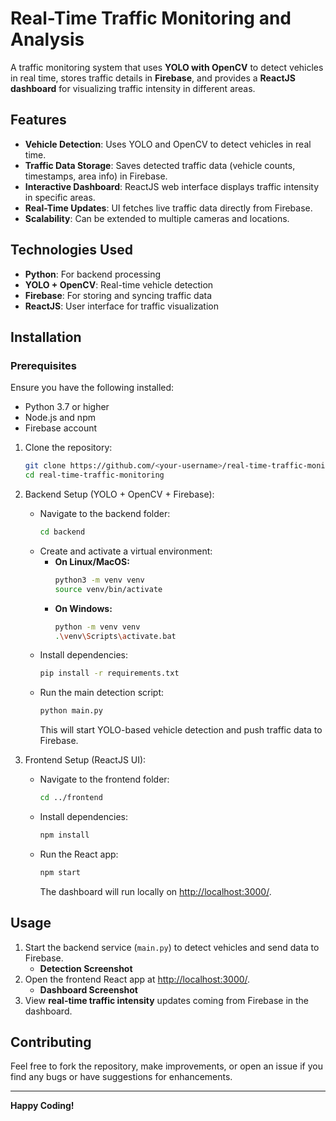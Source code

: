 # Real-Time Traffic Monitoring and Analysis

A traffic monitoring system that uses **YOLO with OpenCV** to detect vehicles in real time, stores traffic details in **Firebase**, and provides a **ReactJS dashboard** for visualizing traffic intensity in different areas.

## Features
- **Vehicle Detection**: Uses YOLO and OpenCV to detect vehicles in real time.
- **Traffic Data Storage**: Saves detected traffic data (vehicle counts, timestamps, area info) in Firebase.
- **Interactive Dashboard**: ReactJS web interface displays traffic intensity in specific areas.
- **Real-Time Updates**: UI fetches live traffic data directly from Firebase.
- **Scalability**: Can be extended to multiple cameras and locations.

## Technologies Used
- **Python**: For backend processing
- **YOLO + OpenCV**: Real-time vehicle detection
- **Firebase**: For storing and syncing traffic data
- **ReactJS**: User interface for traffic visualization

## Installation

### Prerequisites
Ensure you have the following installed:
- Python 3.7 or higher
- Node.js and npm
- Firebase account

1. Clone the repository:
    ```bash
    git clone https://github.com/<your-username>/real-time-traffic-monitoring.git
    cd real-time-traffic-monitoring
    ```
2. Backend Setup (YOLO + OpenCV + Firebase):
    - Navigate to the backend folder:
      ```bash
      cd backend
      ```
    - Create and activate a virtual environment:
      - **On Linux/MacOS:**
        ```bash
        python3 -m venv venv
        source venv/bin/activate
        ```
      - **On Windows:**
        ```bash
        python -m venv venv
        .\venv\Scripts\activate.bat
        ```
    - Install dependencies:
      ```bash
      pip install -r requirements.txt
      ```
    - Run the main detection script:
      ```bash
      python main.py
      ```
      This will start YOLO-based vehicle detection and push traffic data to Firebase.

3. Frontend Setup (ReactJS UI):
    - Navigate to the frontend folder:
      ```bash
      cd ../frontend
      ```
    - Install dependencies:
      ```bash
      npm install
      ```
    - Run the React app:
      ```bash
      npm start
      ```
      The dashboard will run locally on [http://localhost:3000/](http://localhost:3000/).

## Usage
1. Start the backend service (`main.py`) to detect vehicles and send data to Firebase.
   - **Detection Screenshot**
2. Open the frontend React app at [http://localhost:3000/](http://localhost:3000/).
   - **Dashboard Screenshot**
3. View **real-time traffic intensity** updates coming from Firebase in the dashboard.

## Contributing
Feel free to fork the repository, make improvements, or open an issue if you find any bugs or have suggestions for enhancements.

---

**Happy Coding!**
